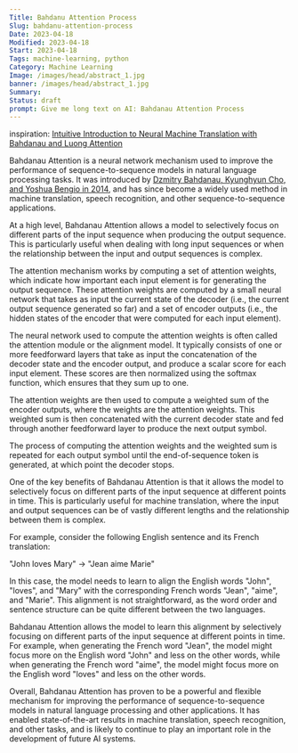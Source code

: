 ```yaml
---
Title: Bahdanu Attention Process
Slug: bahdanu-attention-process
Date: 2023-04-18
Modified: 2023-04-18
Start: 2023-04-18
Tags: machine-learning, python
Category: Machine Learning
Image: /images/head/abstract_1.jpg
banner: /images/head/abstract_1.jpg
Summary: 
Status: draft
prompt: Give me long text on AI: Bahdanau Attention Process
---
```


inspiration: [Intuitive Introduction to Neural Machine Translation with Bahdanau and Luong Attention](https://blog.paperspace.com/introduction-to-neural-machine-translation-with-bahdanaus-attention/)

Bahdanau Attention is a neural network mechanism used to improve the performance of sequence-to-sequence models in natural language processing tasks. It was introduced by [Dzmitry Bahdanau, Kyunghyun Cho, and Yoshua Bengio in 2014](https://arxiv.org/abs/1409.0473), and has since become a widely used method in machine translation, speech recognition, and other sequence-to-sequence applications.

At a high level, Bahdanau Attention allows a model to selectively focus on different parts of the input sequence when producing the output sequence. This is particularly useful when dealing with long input sequences or when the relationship between the input and output sequences is complex.

The attention mechanism works by computing a set of attention weights, which indicate how important each input element is for generating the output sequence. These attention weights are computed by a small neural network that takes as input the current state of the decoder (i.e., the current output sequence generated so far) and a set of encoder outputs (i.e., the hidden states of the encoder that were computed for each input element).

The neural network used to compute the attention weights is often called the attention module or the alignment model. It typically consists of one or more feedforward layers that take as input the concatenation of the decoder state and the encoder output, and produce a scalar score for each input element. These scores are then normalized using the softmax function, which ensures that they sum up to one.

The attention weights are then used to compute a weighted sum of the encoder outputs, where the weights are the attention weights. This weighted sum is then concatenated with the current decoder state and fed through another feedforward layer to produce the next output symbol.

The process of computing the attention weights and the weighted sum is repeated for each output symbol until the end-of-sequence token is generated, at which point the decoder stops.

One of the key benefits of Bahdanau Attention is that it allows the model to selectively focus on different parts of the input sequence at different points in time. This is particularly useful for machine translation, where the input and output sequences can be of vastly different lengths and the relationship between them is complex.

For example, consider the following English sentence and its French translation:

"John loves Mary" -> "Jean aime Marie"

In this case, the model needs to learn to align the English words "John", "loves", and "Mary" with the corresponding French words "Jean", "aime", and "Marie". This alignment is not straightforward, as the word order and sentence structure can be quite different between the two languages.

Bahdanau Attention allows the model to learn this alignment by selectively focusing on different parts of the input sequence at different points in time. For example, when generating the French word "Jean", the model might focus more on the English word "John" and less on the other words, while when generating the French word "aime", the model might focus more on the English word "loves" and less on the other words.

Overall, Bahdanau Attention has proven to be a powerful and flexible mechanism for improving the performance of sequence-to-sequence models in natural language processing and other applications. It has enabled state-of-the-art results in machine translation, speech recognition, and other tasks, and is likely to continue to play an important role in the development of future AI systems.